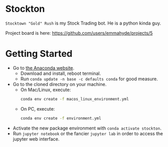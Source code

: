 # Stockton

`Stocktown "Gold" Rush` is my Stock Trading bot. He is a python kinda guy.

Project board is here: https://github.com/users/emmahyde/projects/5

# Getting Started

- Go to [the Anaconda website](https://www.anaconda.com/).
  - Download and install, reboot terminal.
  - Run `conda update -n base -c defaults conda` for good measure.
- Go to the cloned directory on your machine.
  - On Mac/Linux, execute:
    ```sh
    conda env create -f macos_linux_environment.yml
    ```
  - On PC, execute:
    ```sh
    conda env create -f environment.yml
    ```
- Activate the new package environment with `conda activate stockton`.
- Run `jupyter notebook` or the fancier `jupyter lab` in order to access the jupyter web interface.

